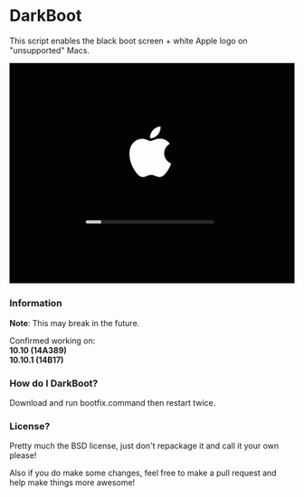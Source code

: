 # DarkBoot
This script enables the black boot screen + white Apple logo on "unsupported" Macs.

![Preview](blk.png)

### Information
**Note**: This may break in the future.

Confirmed working on:    
**10.10		(14A389)**    
**10.10.1	(14B17)**

### How do I DarkBoot?
Download and run bootfix.command then restart twice.

### License?
Pretty much the BSD license, just don't repackage it and call it your own please!

Also if you do make some changes, feel free to make a pull request and help make things more awesome!